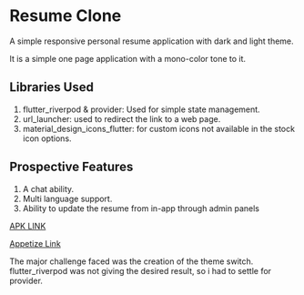 # Resume Clone

A simple responsive personal resume application with dark and light theme.

It is a simple one page application with a mono-color tone to it.

## Libraries Used

1. flutter_riverpod & provider: Used for simple state management.
2. url_launcher: used to redirect the link to a web page.
3. material_design_icons_flutter: for custom icons not available in the stock icon options.

## Prospective Features

1. A chat ability.
2. Multi language support.
3. Ability to update the resume from in-app through admin panels

[APK LINK]()

[Appetize Link]()

The major challenge faced was the creation of the theme switch. flutter_riverpod was not giving the desired result, so i had to settle for provider.
